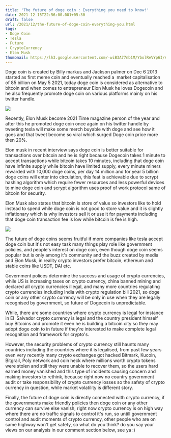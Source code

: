 ```yaml
---
title: 'The future of doge coin : Everything you need to know!'
date: 2021-12-15T22:56:00.001+05:30
draft: false
url: /2021/12/the-future-of-doge-coin-everything-you.html
tags: 
- Doge Coin
- Tesla
- Future
- CryptoCurrency
- Elon Musk
thumbnail: https://lh3.googleusercontent.com/-wiB3A77nb1M/YbolReVYp6I/AAAAAAAAH4s/8GH1GWFZATQyl8M8QRGLDoOXK9D9a1l1QCNcBGAsYHQ/s1600/1639589185171594-0.png
---
```


  

Doge coin is created by Billy markus and Jackson palmer on Dec 6 2013 started as first meme coin and eventually reached a  market capitalisation of 85 billion on May 5 2021, today doge coin is considered as alternative to bitcoin and when comes to entrepreneur Elon Musk he loves Dogecoin and he also frequently promote doge coin on various platforms mainly on his twitter handle.

  

 ![](https://lh3.googleusercontent.com/-JiQ7EVkNA40/YbolQaWNnTI/AAAAAAAAH4o/NRToMHNiv_Q7ncMWpn4l-NRliVEfuCk1wCNcBGAsYHQ/s1600/1639589181007182-1.png) 

  

Recently, Elon Musk become 2021 Time magazine person of the year and after this he promoted doge coin once again on his twitter handle by tweeting tesla will make some merch buyable with doge and see how it goes and that tweet become so viral which surged Doge coin price more then 20%.

  

Elon musk in recent interview says doge coin is better suitable for transactions over bitcoin and he is right because Dogecoin takes 1 minute to accept transactions while bitcoin takes 10 minutes, including that doge coin have infinite supply while bitcoin have limited supply, every minute miners rewarded with 10,000 doge coins, per day 14 million and for year 5 billion doge coins will enter into circulation, this feat is achievable due to scrypt hashing algorithm which require fewer resources and less powerful devices to mine doge coin and scrypt algorithm uses proof of work protocol same of bitcoin for security.

  

Elon Musk also states that bitcoin is store of value so investors like to hold instead to spend while doge coin is not good to store value and it is slightly inflationary which is why investors sell it or use it for payments including that doge coin transaction fee is low while bitcoin is fee is high.

  

 ![](https://lh3.googleusercontent.com/-cRdReeL0Hds/YbolPdWxhOI/AAAAAAAAH4k/L5R5JLdiwLU8v9YesB039caUkZRltSypwCNcBGAsYHQ/s1600/1639589146071114-2.png) 

  

The future of doge coins seems fruitful if more companies like tesla accept doge coin but it's not easy task many things play role like government policies, and people's interest on doge coin, even though doge coin seems popular but is only among it's community and the buzz created by media and Elon Musk, in reality crypto investors prefer bitcoin, ethereum and stable coins like USDT, DAI etc.

  

Government polices determine the success and usage of crypto currencies, while US is increasing taxes on crypto currency, china banned mining and declared all crypto currencies illegal, and many more countries regulating crypto currencies including India with crypto regulation bill 2021, so doge coin or any other crypto currency will be only in use when they are legally recognised by government, so future of Dogecoin is unpredictable.

  

While, there are some countries where crypto currency is legal for instance in El  Salvador crypto currency is legal and the country president himself buy Bitcoins and promote it even he is building a bitcoin city so they may adopt doge coin to in future if they're interested to make complete legal recognition and framework for crypto's.

  

However, the security problems of crypto currency still haunts many countries including the countries where it is legalised, from past few years even very recently many crypto exchanges got hacked Bitmark, Kucoin, Bitgrail, Poly network and coin heck where millions worth crypto tokens were stolen and still they were unable to recover them, so the users hard earned money vanished and this type of incidents causing concern and making investors to rethink, because right now no country government audit or take responsibility of crypto currency losses so the safety of crypto currency in question, while market volatility is different story.

  

Finally, the future of doge coin is directly connected with crypto currency, if the governments make friendly policies then doge coin or any other currency can survive else vanish, right now crypto currency is on high way where there are no traffic signals to control it's run, so untill government control and audit moments of crypto currency, other people who are on same highway won't get safety, so what do you think? do you say your views on our analysis in our comment section below, see ya :)